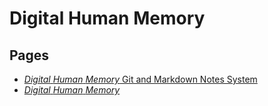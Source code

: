# Digital Human Memory

## Pages
* [*Digital* *Human* *Memory* Git and Markdown Notes System](../2095cb30-f43d-4ad0-8d98-a18d497bd613.md)
* [*Digital* *Human* *Memory*](../b809f4b1-6015-4b59-8e20-9a4cf7f3c47e.md)
